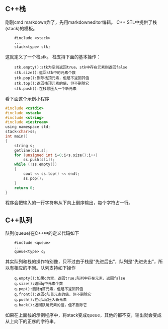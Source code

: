 C++栈
---
刚刚cmd markdown炸了，先用markdowneditor编辑。
C++ STL中提供了栈(stack)的模板。

		#include <stack>
		...
		stack<type> stk;
这就定义了一个栈stk。
栈支持下面的基本操作：

		stk.empty():stk为空则返回true，stk中存在元素则返回false
		stk.size():返回stk中的元素个数
		stk.pop():删除栈顶元素，但是不返回其值
		stk.top():返回栈顶元素的值，但不删除它
		stk.push():在栈顶压入一个新元素
看下面这个示例小程序
```C
#include <cstdio>
#include <stack>
#include <string>
#include <iostream>
using namespace std;
stack<char>ss;
int main()
{
	string s;
	getline(cin,s);
	for (unsigned int i=0;i<s.size();i++)
		ss.push(s[i]);
	while (!ss.empty())
	{
		cout << ss.top() << endl;
		ss.pop();
	}
	return 0;
}
```
程序会把输入的一行字符串从下向上倒序输出，每个字符占一行。


C++队列
---
队列(queue)在C++中的定义代码如下

		#include <queue>
		...
		queue<type> q;

其实队列和栈的操作特别像，只不过由于栈是“先进后出”，队列是“先进先出”，所以有相应的不同。队列支持如下操作

		q.empty():如果q为空，返回true;队列中存在元素，返回false
		q.size():返回q中元素个数
		q.pop():删除q首元素，但是不返回其值
		q.front():返回q队首元素的值，但不删除它
		q.push():在q队尾压入新元素
		q.back():返回队尾元素的值，但不删除它

如果在上面栈的示例程序中，将stack变成queue，其他的都不变，输出就会变成从上向下的正序的字符串。